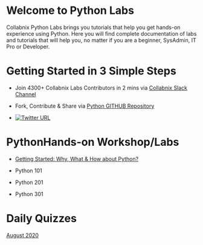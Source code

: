 # Welcome to Python Labs





Collabnix Python Labs brings you tutorials that help you get hands-on experience using Python. Here you will find complete documentation of labs and tutorials that will help you, no matter if you are a beginner, SysAdmin, IT Pro or Developer. 

#  Getting Started in 3 Simple Steps

- Join 4300+ Collabnix Labs Contributors in 2 mins via [Collabnix Slack Channel](https://join.slack.com/t/collabnix/shared_invite/enQtODgyMjk0MzU5ODQyLTM1MGI0M2EzMGM3MTNlYTI0OGFiNjY2NzI1OTY2N2E1Yjk1N2NjZDMzZDk1NmYyMTJiYTA1ODMyNDNlNzc3MjU)

- Fork, Contribute & Share via [Python GITHUB Repository](https://github.com/collabnix/python)

-  [![Twitter URL](https://img.shields.io/twitter/url/https/twitter.com/fold_left.svg?style=social&label=Follow%20%40collabnix)](https://twitter.com/collabnix)


# PythonHands-on Workshop/Labs

- [Getting Started: Why, What & How about Python?]()

- Python 101

- Python 201

- Python 301

# Daily Quizzes 

[August 2020]()
